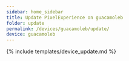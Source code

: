 ```yaml
---
sidebar: home_sidebar
title: Update PixelExperience on guacamoleb
folder: update
permalink: /devices/guacamoleb/update/
device: guacamoleb
---
```

{% include templates/device_update.md %}
